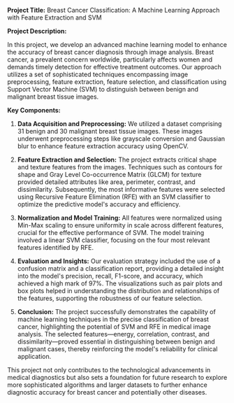 **Project Title:** Breast Cancer Classification: A Machine Learning Approach with Feature Extraction and SVM

**Project Description:**

In this project, we develop an advanced machine learning model to enhance the accuracy of breast cancer diagnosis through image analysis. Breast cancer, a prevalent concern worldwide, particularly affects women and demands timely detection for effective treatment outcomes. Our approach utilizes a set of sophisticated techniques encompassing image preprocessing, feature extraction, feature selection, and classification using Support Vector Machine (SVM) to distinguish between benign and malignant breast tissue images.

**Key Components:**
1. **Data Acquisition and Preprocessing:** We utilized a dataset comprising 31 benign and 30 malignant breast tissue images. These images underwent preprocessing steps like grayscale conversion and Gaussian blur to enhance feature extraction accuracy using OpenCV.

2. **Feature Extraction and Selection:** The project extracts critical shape and texture features from the images. Techniques such as contours for shape and Gray Level Co-occurrence Matrix (GLCM) for texture provided detailed attributes like area, perimeter, contrast, and dissimilarity. Subsequently, the most informative features were selected using Recursive Feature Elimination (RFE) with an SVM classifier to optimize the predictive model's accuracy and efficiency.

3. **Normalization and Model Training:** All features were normalized using Min-Max scaling to ensure uniformity in scale across different features, crucial for the effective performance of SVM. The model training involved a linear SVM classifier, focusing on the four most relevant features identified by RFE.

4. **Evaluation and Insights:** Our evaluation strategy included the use of a confusion matrix and a classification report, providing a detailed insight into the model's precision, recall, F1-score, and accuracy, which achieved a high mark of 97%. The visualizations such as pair plots and box plots helped in understanding the distribution and relationships of the features, supporting the robustness of our feature selection.

5. **Conclusion:** The project successfully demonstrates the capability of machine learning techniques in the precise classification of breast cancer, highlighting the potential of SVM and RFE in medical image analysis. The selected features—energy, correlation, contrast, and dissimilarity—proved essential in distinguishing between benign and malignant cases, thereby reinforcing the model's reliability for clinical application.

This project not only contributes to the technological advancements in medical diagnostics but also sets a foundation for future research to explore more sophisticated algorithms and larger datasets to further enhance diagnostic accuracy for breast cancer and potentially other diseases.
